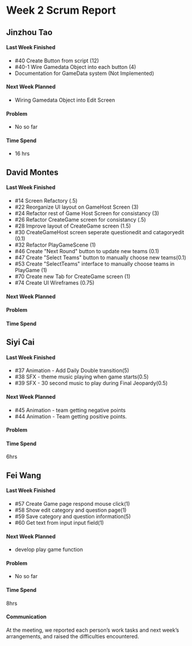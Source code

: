 # Week 2 Scrum Report 

## Jinzhou Tao

#### Last Week Finished 

- #40 Create Button from script (12)
- #40-1 Wire Gamedata Object into each button (4)
- Documentation for GameData system (Not Implemented)

#### Next Week Planned

- Wiring Gamedata Object into Edit Screen

#### Problem

- No so far

#### Time Spend

- 16 hrs

## David Montes

#### Last Week Finished
 - #14 Screen Refactory (.5)
 - #22 Reorganize UI layout on GameHost Screen (3)
 - #24 Refactor rest of Game Host Screen for consistancy (3)
 - #26 Refactor CreateGame screen for consistancy (.5) 
 - #28 Improve layout of CreateGame screen (1.5)
 - #30 CreateGameHost screen seperate questionedit and catagoryedit (0.1)
 - #32 Refactor PlayGameScene (1)
 - #46 Create "Next Round" button to update new teams (0.1)
 - #47 Create "Select Teams" button to manually choose new teams(0.1)
 - #53 Create "SelectTeams" interface to manually choose teams in PlayGame (1)
 - #70 Create new Tab for CreateGame screen (1)
 - #74 Create UI Wireframes (0.75)
 
#### Next Week Planned
#### Problem
#### Time Spend

## Siyi Cai

#### Last Week Finished 
- #37 Animation - Add Daily Double transition(5)
- #38 SFX - theme music playing when game starts(0.5) 
- #39 SFX - 30 second music to play during Final Jeopardy(0.5) 
#### Next Week Planned
- #45 Animation - team getting negative points 
- #44 Animation - Team getting positive points. 
#### Problem
#### Time Spend
6hrs

## Fei Wang

#### Last Week Finished 
- #57 Create Game page respond mouse click(1)
- #58 Show edit category and question page(1)
- #59 Save category and question information(5)
- #60 Get text from input input field(1)
#### Next Week Planned
- develop play game function
#### Problem
- No so far
#### Time Spend
8hrs
#### Communication
 At the meeting, we reported each person’s work tasks and next week’s arrangements, and raised the difficulties encountered.
